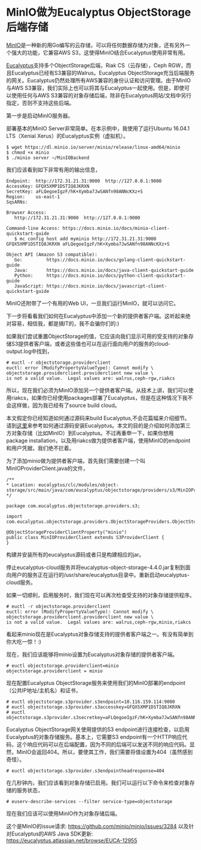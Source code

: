 # MinIO做为Eucalyptus ObjectStorage后端存储

[MinIO](https://www.minio.io/)是一种新的用Go编写的云存储，可以将任何数据存储为对象，还有另外一个强大的功能，它兼容AWS S3，这使得MinIO结合Eucalyptus使用非常有用。

[Eucalyptus](http://www.eucalyptus.com)支持多个ObjectStorage后端，Riak CS（云存储），Ceph RGW，而且Eucalyptus已经有S3兼容的Walrus。Eucalyptus ObjectStorage充当后端服务的网关。Eucalyptus仍然处理所有AWS兼容的身份认证和访问管理。由于MinIO与AWS S3兼容，我们实际上也可以将其与Eucalyptus一起使用。但是，即使可以使用任何与AWS S3兼容的对象存储后端，除非在Eucalyptus网站/文档中另行指定，否则不支持这些后端。

第一步是启动MinIO服务器。

部署基本的MinIO Server非常简单。在本示例中，我使用了运行Ubuntu 16.04.1 LTS（Xenial Xerus）的Eucalyptus实例（虚拟机）。


```
$ wget https://dl.minio.io/server/minio/release/linux-amd64/minio
$ chmod +x minio
$ ./minio server ~/MinIOBackend
```

我们应该看到如下非常有用的输出信息，

```
Endpoint:  http://172.31.21.31:9000  http://127.0.0.1:9000
AccessKey: GFQX5XMP1DSTIQ8JKRXN
SecretKey: aFLQegoeIgzF/hK+Xymba7JwSANfn98ANNcKXz+S
Region:    us-east-1
SqsARNs:

Browser Access:
   http://172.31.21.31:9000  http://127.0.0.1:9000

Command-line Access: https://docs.minio.io/docs/minio-client-quickstart-guide
   $ mc config host add myminio http://172.31.21.31:9000 GFQX5XMP1DSTIQ8JKRXN aFLQegoeIgzF/hK+Xymba7JwSANfn98ANNcKXz+S

Object API (Amazon S3 compatible):
   Go:         https://docs.minio.io/docs/golang-client-quickstart-guide
   Java:       https://docs.minio.io/docs/java-client-quickstart-guide
   Python:     https://docs.minio.io/docs/python-client-quickstart-guide
   JavaScript: https://docs.minio.io/docs/javascript-client-quickstart-guide
```

MinIO还附带了一个有用的Web UI，一旦我们运行MinIO，就可以访问它。

下一步将看看我们如何在Eucalyptus中添加一个新的提供者客户端。这听起来绝对容易，相信我，都是搞IT的，我不会骗你们的:)

如果我们尝试重置ObjectStorage的值，它应该向我们显示可用的受支持的对象存储S3提供者客户端，或者这些值也可以在运行面向用户的服务的cloud-output.log中找到，

```
# euctl -r objectstorage.providerclient
euctl: error (ModifyPropertyValueType): Cannot modify \
objectstorage.providerclient.providerclient new value \
is not a valid value.  Legal values are: walrus,ceph-rgw,riakcs
```

所以，现在我们必须为MinIO添加另一个提供者客户端。从技术上讲，我们可以使用riakcs，如果你已经使用packages部署了Eucalyptus，但是在这种情况下我不会这样做，因为我已经有了source build cloud。

本文假定你已经知道如何通过源码来build Eucalyptus,不会花篇幅来介绍细节。请到[这里](https://github.com/eucalyptus/eucalyptus/blob/master/INSTALL)来参考如何通过源码安装Eucalyptus。本文的目的是介绍如何添加第三方对象存储（比如MinIO）到Eucalyptus。不过再重申一下，如果你想用package installation，以及用riakcs做为提供者客户端，使用MinIO的endpoint和用户凭据，我们绝不拦着。

为了添加minio做为提供者客户端，首先我们需要创建一个叫MinIOProviderClient.java的文件，

```
/**
* Location: eucalyptus/clc/modules/object-storage/src/main/java/com/eucalyptus/objectstorage/providers/s3/MinIOProviderClient.java
*/

package com.eucalyptus.objectstorage.providers.s3;

import com.eucalyptus.objectstorage.providers.ObjectStorageProviders.ObjectStorageProviderClientProperty;

@ObjectStorageProviderClientProperty("minio")
public class MinIOProviderClient extends S3ProviderClient {
}
```

构建并安装所有的eucalyptus源码或者只是构建相应的jar。

停止eucalyptus-cloud服务并将eucalyptus-object-storage-4.4.0.jar复制到面向用户的服务正在运行的/usr/share/eucalyptus目录中。重新启动eucalyptus-cloud服务。

如果一切顺利，启用服务时，我们现在可以再次检查受支持的对象存储提供程序。

```
# euctl -r objectstorage.providerclient
euctl: error (ModifyPropertyValueType): Cannot modify \
objectstorage.providerclient.providerclient new value \
is not a valid value.  Legal values are: walrus,ceph-rgw,minio,riakcs
```

看起来minio现在是Eucalyptus对象存储支持的提供者客户端之一。有没有简单到你大吃一惊！:)

现在，我们应该能够将minio设置为Eucalyptus对象存储的提供者客户端。

```
# euctl objectstorage.providerclient=minio
objectstorage.providerclient = minio
```

现在配置Eucalyptus ObjectStorage服务来使用我们的MinIO部署的endpoint（公共IP地址/主机名）和证书，

```
# euctl objectstorage.s3provider.s3endpoint=10.116.159.114:9000
# euctl objectstorage.s3provider.s3accesskey=GFQX5XMP1DSTIQ8JKRXN
# euctl objectstorage.s3provider.s3secretkey=aFLQegoeIgzF/hK+Xymba7JwSANfn98ANNcKXz+S
```

Eucalyptus ObjectStorage网关使用提供的S3 endpoint进行连接检查，以启用Eucalyptus的对象存储服务。基本上，它需要S3 endpoint有一个HTTP响应代码，这个响应代码可以在后端配置，因为不同的后端可以发送不同的响应代码。显然，MinIO会返回404。所以，要使其工作，我们需要将值设置为404（虽然感到奇怪）。

```
# euctl objectstorage.s3provider.s3endpointheadresponse=404
```

在几秒钟内，我们应该看到对象存储已启用。我们可以运行以下命令来检查对象存储的服务状态，

```
# euserv-describe-services --filter service-type=objectstorage
```

现在我们应该可以使用MinIO作为对象存储后端。

这个是MinIO的issue请求: <https://github.com/minio/minio/issues/3284>
以及针对Eucalyptus的AWS Java SDK更新: <https://eucalyptus.atlassian.net/browse/EUCA-12955>
